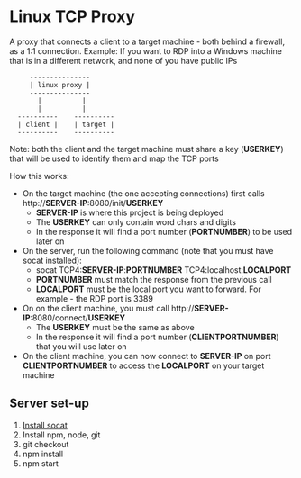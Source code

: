 # Linux TCP Proxy

A proxy that connects a client to a target machine - both behind a firewall, as a 1:1 connection.
Example: If you want to RDP into a Windows machine that is in a different network, and none of you have public IPs

```
     ---------------
     | linux proxy |
     ---------------
       |          |
       |          |
  ----------    ----------
  | client |    | target |
  ----------    ----------
```

Note: both the client and the target machine must share a key (**USERKEY**) that will be used to identify them and map the TCP ports 

How this works:
* On the target machine (the one accepting connections) first calls http://**SERVER-IP**:8080/init/**USERKEY**
    * **SERVER-IP** is where this project is being deployed
    * The **USERKEY** can only contain word chars and digits
    * In the response it will find a port number (**PORTNUMBER**) to be used later on
* On the server, run the following command (note that you must have socat installed):
    * socat TCP4:**SERVER-IP**:**PORTNUMBER** TCP4:localhost:**LOCALPORT**
    * **PORTNUMBER** must match the response from the previous call
    * **LOCALPORT** must be the local port you want to forward. For example - the RDP port is 3389
* On on the client machine, you must call http://**SERVER-IP**:8080/connect/**USERKEY**
    * The **USERKEY** must be the same as above
    * In the response it will find a port number (**CLIENTPORTNUMBER**) that you will use later on
* On the client machine, you can now connect to **SERVER-IP** on port **CLIENTPORTNUMBER** to access the **LOCALPORT** on your target machine

## Server set-up
1. [Install socat](https://www.google.com/search?q=install+socat)
2. Install npm, node, git
3. git checkout
4. npm install
5. npm start
